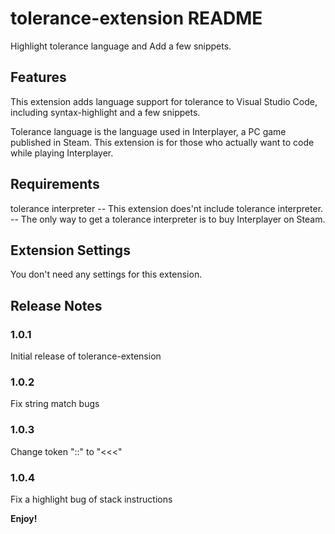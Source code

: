 # tolerance-extension README

Highlight tolerance language and Add a few snippets.

## Features

This extension adds language support for tolerance to Visual Studio Code,
including syntax-highlight and a few snippets.

Tolerance language is the language used in Interplayer, a PC game published in Steam.
This extension is for those who actually want to code while playing Interplayer.

## Requirements

tolerance interpreter
-- This extension does'nt include tolerance interpreter.
-- The only way to get a tolerance interpreter is to buy Interplayer on Steam.

## Extension Settings

You don't need any settings for this extension.

## Release Notes
### 1.0.1
Initial release of tolerance-extension

### 1.0.2
Fix string match bugs

### 1.0.3
Change token "::" to "<<<"

### 1.0.4
Fix a highlight bug of stack instructions

**Enjoy!**
